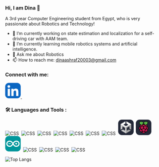 ### Hi, I am Dina 👋
A 3rd year Computer Engineering student from Egypt, who is very passionate about Robotics and Technology!
- 🔭 I’m currently working on state estimation and localization for a self-driving car with AAM team.
- 🌱 I’m currently learning mobile robotics systems and artificial intelligence. 
- 💬 Ask me about Robotics
- 📫 How to reach me: dinaashraf20003@gmail.com 

### Connect with me: 
<div id="badges">
  <a href="https://www.linkedin.com/in/dina-ashraf-b98753222/">
    <img src="https://github.com/tandpfun/skill-icons/blob/main/icons/LinkedIn.svg" alt="LinkedIn Badge"alt="CSS" width="50" height="50"/>&nbsp;
  </a>
</div>

### :hammer_and_wrench: Languages and Tools :
<div>
  <img src="https://github.com/yurijserrano/Github-Profile-Readme-Logos/blob/master/programming%20languages/c.svg" alt="CSS" width="50" height="50"/>&nbsp;
  <img src="https://github.com/yurijserrano/Github-Profile-Readme-Logos/blob/master/programming%20languages/c%2B%2B.svg" alt="CSS" width="50" height="50"/>&nbsp;
  <img src="https://github.com/yurijserrano/Github-Profile-Readme-Logos/blob/master/programming%20languages/c%23.svg" alt="CSS" width="50" height="50"/>&nbsp;
  <img src="https://github.com/yurijserrano/Github-Profile-Readme-Logos/blob/master/programming%20languages/python.svg" alt="CSS" width="50" height="50"/>&nbsp;
  <img src="https://github.com/yurijserrano/Github-Profile-Readme-Logos/blob/master/programming%20languages/java.svg" alt="CSS" width="50" height="50"/>&nbsp;
  <img src="https://user-images.githubusercontent.com/25181517/186884153-99edc188-e4aa-4c84-91b0-e2df260ebc33.png" alt="CSS" width="50" height="50"/>&nbsp;
  <img src="https://user-images.githubusercontent.com/25181517/192106593-610ee31c-995e-4f24-b8e1-0f18eead6fae.png" alt="CSS" width="50" height="50"/>&nbsp;
   <img src="https://github.com/tandpfun/skill-icons/blob/main/icons/Unity-Dark.svg" alt="CSS" width="50" height="50"/>&nbsp;
  <img src="https://github.com/tandpfun/skill-icons/blob/main/icons/RaspberryPi-Dark.svg" alt="CSS" width="50" height="50"/>&nbsp;
  <img src="https://github.com/tandpfun/skill-icons/blob/main/icons/Arduino.svg" alt="CSS" width="50" height="50"/>&nbsp;
  <img src="https://www.vectorlogo.zone/logos/ros/ros-ar21.png" alt="CSS" width="70" height="50"/>&nbsp;
  <img src="https://camo.githubusercontent.com/a60529526251a7c200aea95234ec703964d296843703d3767d9b4992263dee47/68747470733a2f2f7777772e746865636f6e73747275637473696d2e636f6d2f77702d636f6e74656e742f75706c6f6164732f323031352f31302f7765626f74732d312e706e67" alt="CSS" width="60" height="60"/>&nbsp;
  <img src="https://classic.gazebosim.org/assets/gazebo_vert-af0a0ada204b42b6daca54e98766979e45e011ea22347ffe90580458476d26d6.png" alt="CSS" width="40" height="50"/>&nbsp;
  <img src="https://avatars.githubusercontent.com/u/4962836?s=280&v=4" alt="CSS" width="50" height="50"/>&nbsp;
</div>

![Top Langs](https://github-readme-stats.vercel.app/api/top-langs/?username=dinaashraf20003&layout=compact)

